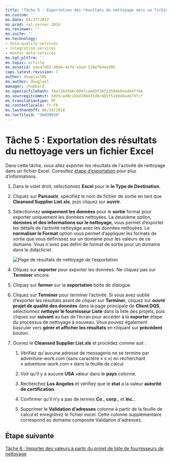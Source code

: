 ```yaml
---
title: 'Tâche 5 : Exportation des résultats du nettoyage vers un fichier Excel | Documents Microsoft'
ms.custom: ''
ms.date: 04/27/2017
ms.prod: sql-server-2014
ms.reviewer: ''
ms.suite: ''
ms.technology:
- data-quality-services
- integration-services
- master-data-services
ms.tgt_pltfrm: ''
ms.topic: article
ms.assetid: eaeafd65-d0d4-4a7d-a3ad-110ef644e90b
caps.latest.revision: 7
author: douglaslMS
ms.author: douglasl
manager: jhubbard
ms.openlocfilehash: f8a716d3b6c0007ceb89f36f23584bb4adb4f706
ms.sourcegitcommit: 5dd5cad0c1bbd308471d6c885f516948ad67dfcf
ms.translationtype: MT
ms.contentlocale: fr-FR
ms.lasthandoff: 06/19/2018
ms.locfileid: "36039638"
---
```

# <a name="task-5-exporting-cleansing-results-to-an-excel-file"></a>Tâche 5 : Exportation des résultats du nettoyage vers un fichier Excel
  Dans cette tâche, vous allez exporter les résultats de l'activité de nettoyage dans un fichier Excel. Consultez [étape d’exportation](http://msdn.microsoft.com/library/hh213061.aspx#Export) pour plus d’informations.  
  
1.  Dans le volet droit, sélectionnez **Excel** pour le **le Type de Destination**.  
  
2.  Cliquez sur **Parcourir**, spécifiez le nom de fichier de sortie en tant que **Cleansed Supplier List.xls**, puis cliquez sur **ouvrir**.  
  
3.  Sélectionnez **uniquement les données** pour le **sortie** format pour exporter uniquement les données nettoyées. La deuxième option, **données et des informations sur le nettoyage**, vous permet d’exporter les détails de l’activité nettoyage avec les données nettoyées. Le **normaliser le Format** option vous permet d’appliquer les formats de sortie que vous définissez sur un domaine pour les valeurs de ce domaine. Vous n'avez pas défini de format de sortie pour un domaine dans le didacticiel.  
  
     ![Page de résultats de nettoyage de l’exportation](../../2014/tutorials/media/et-exportingcleansingresultstoanexcelfile.jpg "Page de résultats de nettoyage de l’exportation")  
  
4.  Cliquez sur **exporter** pour exporter les données. Ne cliquez pas sur **Terminer** encore.  
  
5.  Cliquez sur **fermer** sur la **exportation** boîte de dialogue.  
  
6.  Cliquez sur **Terminer** pour terminer l’activité. Si vous avez oublié d’exporter les résultats avant de cliquer sur **Terminer**, cliquez sur **ouvrir projet de qualité des données** dans la page principale de **Client DQS**, sélectionnez **nettoyer le fournisseur Liste** dans la liste des projets, puis cliquez sur **suivant** au bas de l’écran pour accéder à la **exporter** étape du processus de nettoyage à nouveau. Vous pouvez également basculer vers **gérer et afficher les résultats** en cliquant sur **précédent** bouton.  
  
7.  Ouvrez le **Cleansed Supplier List.xls** et procédez comme suit :  
  
    1.  Vérifiez qu'aucune adresse de messagerie ne se termine par adventure-work.com (sans caractère « s ») en recherchant « adventure-work.com » dans la feuille de calcul.  
  
    2.  Voir qu’il y a aucune **USA** valeur dans le **pays** colonne.  
  
    3.  Recherchez **Los Angeles** et vérifiez que le **état** a la valeur **autorité de certification**.  
  
    4.  Confirmer qu’il n’y a pas de termes **Co.**, **corp.**, et **Inc.**.  
  
    5.  Supprimer le **Validation d’adresses** colonne à partir de la feuille de calcul et enregistrez le fichier excel. Cette colonne supplémentaire correspond au domaine composite Validation d'adresses.  
  
## <a name="next-step"></a>Étape suivante  
 [Tâche 6 : Importer des valeurs à partir du projet de liste de fournisseurs de nettoyage](../../2014/tutorials/task-6-importing-values-from-the-cleanse-supplier-list-project.md)  
  
  